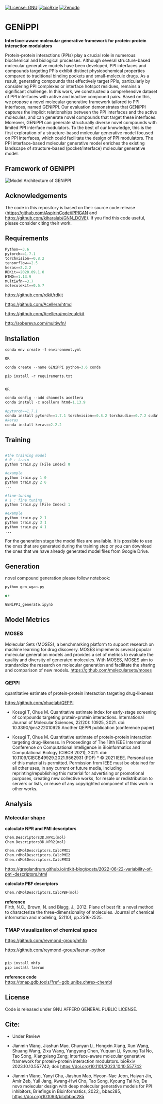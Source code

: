 [![License: GNU](https://img.shields.io/badge/License-GNU-yellow)](https://github.com/AspirinCode/GENiPPI)
[![bioRxiv](https://img.shields.io/badge/bioRxiv%202023.10.10.557742-green)](https://doi.org/10.1101/2023.10.10.557742)
[![Zenodo](https://img.shields.io/badge/10.5281%2Fzenodo.13968591-gray)](https://zenodo.org/records/13968592)


# GENiPPI

**Interface-aware molecular generative framework for protein-protein interaction modulators**

Protein-protein interactions (PPIs) play a crucial role in numerous biochemical and biological processes. Although several structure-based molecular generative models have been developed, PPI interfaces and compounds targeting PPIs exhibit distinct physicochemical properties compared to traditional binding pockets and small-molecule drugs. As a result, generating compounds that effectively target PPIs, particularly by considering PPI complexes or interface hotspot residues, remains a significant challenge. In this work, we constructed a comprehensive dataset of PPI interfaces with active and inactive compound pairs. Based on this, we propose a novel molecular generative framework tailored to PPI interfaces, named GENiPPI. Our evaluation demonstrates that GENiPPI captures the implicit relationships between the PPI interfaces and the active molecules, and can generate novel compounds that target these interfaces. Moreover, GENiPPI can generate structurally diverse novel compounds with limited PPI interface modulators. To the best of our knowledge, this is the first exploration of a structure-based molecular generative model focused on PPI interfaces, which could facilitate the design of PPI modulators. The PPI interface-based molecular generative model enriches the existing landscape of structure-based (pocket/interface) molecular generative model.


## Framework of GENiPPI
![Model Architecture of GENiPPI](https://github.com/AspirinCode/GENiPPI/blob/latest_branch/figure/GENiPPI_framework.png)


## Acknowledgements
The code in this repository is based on their source code release (https://github.com/AspirinCode/iPPIGAN and https://github.com/kiharalab/GNN_DOVE). If you find this code useful, please consider citing their work.

## Requirements
```python
Python==3.6
pytorch==1.7.1
torchvision==0.8.2
tensorflow==2.5
keras==2.2.2
RDKit==2020.09.1.0
HTMD==1.13.9
Multiwfn==3.7
moleculekit==0.6.7
```

https://github.com/rdkit/rdkit

https://github.com/Acellera/htmd

https://github.com/Acellera/moleculekit

http://sobereva.com/multiwfn/


## Installation

```python
conda env create -f environment.yml

OR

conda create --name GENiPPI python=3.6 conda

pip install -r requirements.txt


OR

conda config --add channels acellera
conda install -c acellera htmd=1.13.9

#pytorch==1.7.1
conda install pytorch==1.7.1 torchvision==0.8.2 torchaudio==0.7.2 cudatoolkit=11.0 -c pytorch
#keras
conda install keras==2.2.2

```



## Training


```python

#the training model
# 0 : train
python train.py [File Index] 0

#example
python train.py 1 0
python train.py 2 0
...

#fine-tuning
# 1 : fine tuning
python train.py [File Index] 1

#example
python train.py 2 1
python train.py 3 1
python train.py 4 1
...
```

For the generation stage the model files are available. It is possible to use the ones that are generated during the training step or you can download the ones that we have already generated model files from Google Drive. 



## Generation
novel compound generation please follow notebook:

```python
python gen_wgan.py

or

GENiPPI_generate.ipynb
```

## Model Metrics
### MOSES
Molecular Sets (MOSES), a benchmarking platform to support research on machine learning for drug discovery. MOSES implements several popular molecular generation models and provides a set of metrics to evaluate the quality and diversity of generated molecules. With MOSES, MOSES aim to standardize the research on molecular generation and facilitate the sharing and comparison of new models.
https://github.com/molecularsets/moses


### QEPPI
quantitative estimate of protein-protein interaction targeting drug-likeness

https://github.com/ohuelab/QEPPI

*  Kosugi T, Ohue M. Quantitative estimate index for early-stage screening of compounds targeting protein-protein interactions. International Journal of Molecular Sciences, 22(20): 10925, 2021. doi: 10.3390/ijms222010925
Another QEPPI publication (conference paper)

*  Kosugi T, Ohue M. Quantitative estimate of protein-protein interaction targeting drug-likeness. In Proceedings of The 18th IEEE International Conference on Computational Intelligence in Bioinformatics and Computational Biology (CIBCB 2021), 2021. doi: 10.1109/CIBCB49929.2021.9562931 (PDF) * © 2021 IEEE. Personal use of this material is permitted. Permission from IEEE must be obtained for all other uses, in any current or future media, including reprinting/republishing this material for advertising or promotional purposes, creating new collective works, for resale or redistribution to servers or lists, or reuse of any copyrighted component of this work in other works.



## Analysis


### Molecular shape

**calculate NPR and PMI descriptors**

```python
Chem.Descriptors3D.NPR1(mol)
Chem.Descriptors3D.NPR2(mol)

Chem.rdMolDescriptors.CalcPMI1
Chem.rdMolDescriptors.CalcPMI2
Chem.rdMolDescriptors.CalcPMI3
```

https://greglandrum.github.io/rdkit-blog/posts/2022-06-22-variability-of-pmi-descriptors.html


**calculate PBF descriptors**

```python
Chem.rdMolDescriptors.CalcPBF(mol)
```

**reference**  
Firth, N.C., Brown, N. and Blagg, J., 2012. Plane of best fit: a novel method to characterize the three-dimensionality of molecules. Journal of chemical information and modeling, 52(10), pp.2516-2525.


### TMAP visualization of chemical space

https://github.com/reymond-group/mhfp

https://github.com/reymond-group/faerun-python



```python

pip install mhfp
pip install faerun

```

**reference code**  
https://tmap.gdb.tools/?ref=gdb.unibe.ch#ex-chembl


## License
Code is released under GNU AFFERO GENERAL PUBLIC LICENSE.


## Cite:

*  Under Review

*  Jianmin Wang, Jiashun Mao, Chunyan Li, Hongxin Xiang, Xun Wang, Shuang Wang, Zixu Wang, Yangyang Chen, Yuquan Li, Kyoung Tai No, Tao Song, Xiangxiang Zeng; Interface-aware molecular generative framework for protein-protein interaction modulators. bioRxiv 2023.10.10.557742; doi: https://doi.org/10.1101/2023.10.10.557742

*  Jianmin Wang, Yanyi Chu, Jiashun Mao, Hyeon-Nae Jeon, Haiyan Jin, Amir Zeb, Yuil Jang, Kwang-Hwi Cho, Tao Song, Kyoung Tai No, De novo molecular design with deep molecular generative models for PPI inhibitors, Briefings in Bioinformatics, 2022;, bbac285, https://doi.org/10.1093/bib/bbac285

